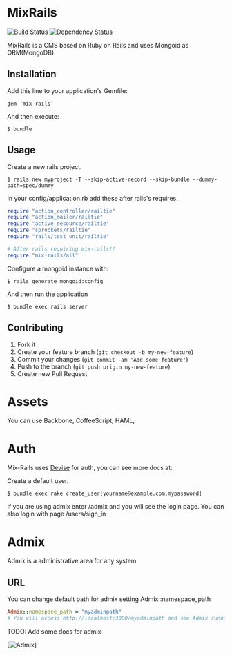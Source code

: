 # MixRails

[![Build Status](https://travis-ci.org/mixinternet/mix-rails.png)](https://travis-ci.org/mixinternet/mix-rails)
[![Dependency Status](https://gemnasium.com/mixinternet/mix-rails.png)](https://gemnasium.com/mixinternet/mix-rails)

MixRails is a CMS based on Ruby on Rails and uses Mongoid as ORM(MongoDB).

## Installation

Add this line to your application's Gemfile:

    gem 'mix-rails'

And then execute:

    $ bundle

## Usage

Create a new rails project.

    $ rails new myproject -T --skip-active-record --skip-bundle --dummy-path=spec/dummy

In your config/application.rb add these after rails's requires.

```ruby
require "action_controller/railtie"
require "action_mailer/railtie"
require "active_resource/railtie"
require "sprockets/railtie"
require "rails/test_unit/railtie"

# After rails requiring mix-rails!!
require "mix-rails/all"
```

Configure a mongoid instance with:

    $ rails generate mongoid:config

And then run the application

    $ bundle exec rails server

## Contributing

1. Fork it
2. Create your feature branch (`git checkout -b my-new-feature`)
3. Commit your changes (`git commit -am 'Add some feature'`)
4. Push to the branch (`git push origin my-new-feature`)
5. Create new Pull Request

# Assets
You can use Backbone, CoffeeScript, HAML, 

# Auth
Mix-Rails uses [Devise](https://github.com/plataformatec/devise) for auth, you can see more docs at:

Create a default user.

    $ bundle exec rake create_user[yourname@example.com,mypassword]

If you are using admix enter /admix and you will see the login page.
You can also login with page /users/sign_in

# Admix

Admix is a administrative area for any system.

## URL

You can change default path for admix setting  Admix::namespace_path
```ruby
Admix::namespace_path = "myadminpath"
# You will access http://localhost:3000/myadminpath and see Admix running!!
```

TODO: Add some docs for admix

[![Admix](http://img233.imageshack.us/img233/6731/screenshotfrom201301221.png)]
